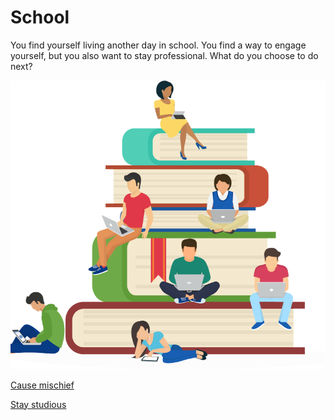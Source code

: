 # School

You find yourself living another day in school. You find a way to engage yourself, but you also want to stay professional. What do you choose to do next?

![School](../images/school.png)

[Cause mischief](troublemaker.md)

[Stay studious](ivy-league-institution.md)
